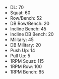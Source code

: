 * DL: 70
*  Squat: 60
*  Row/Bench: 52
*  DB Row/Bench: 20
*  Incline Bench: 45
*  Incline DB Bench: 20
*  Military: 45
*  DB Military: 20
*  Push Up: 14
*  Pull Up: 5
*  1RPM Squat: 115
*  1RPM Row: 100
*  1RPM Bench: 85
